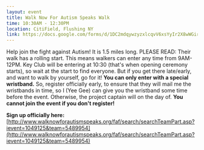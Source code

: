 ```yaml
---
layout: event
title: Walk Now For Autism Speaks Walk
time: 10:30AM - 12:30PM
location: CitiField, Flushing NY
link: https://docs.google.com/forms/d/1DC2mdqywzyzxlcqvV6xsYyIr2X8wWGirH9o__XCXydQ
---
```

Help join the fight against Autism! It is 1.5 miles long. PLEASE READ: Their walk has a rolling start. This means walkers can enter any time from 9AM-12PM. Key Club will be entering at 10:30 (that's when opening ceremony starts), so wait at the start to find everyone. But if you get there late/early, and want to walk by yourself, go for it! **You can only enter with a special wristband.** So, register officially early, to ensure that they will mail me the wristbands in time, so I (Yee Gee) can give you the wristband some time before the event. Otherwise, the project captain will on the day of. **You cannot join the event if you don't register!**

**Sign up officially here:** [http://www.walknowforautismspeaks.org/faf/search/searchTeamPart.asp?ievent=1049125&team=5489954](http://www.walknowforautismspeaks.org/faf/search/searchTeamPart.asp?ievent=1049125&team=5489954)
